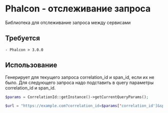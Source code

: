 # Phalcon - отслеживание запроса 

Библиотека для отслеживание запроса между сервисами

## Требуется
    - Phalcon > 3.0.0
    
## Использование

Генерирует для текущего запроса correlation_id и span_id, если их не было. Для следующего запроса надо подставить в 
query параметры correlation_id и span_id.

````php
$params = CorrelationId::getInstance()->getCurrentQueryParams();

$url = "https://example.com?correlation_id=$params['correlation_id']&span_id=$params['span_id']";
````
